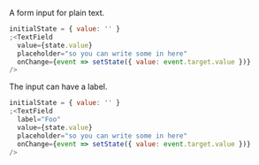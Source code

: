 A form input for plain text.

```js
initialState = { value: '' }
;<TextField
  value={state.value}
  placeholder="so you can write some in here"
  onChange={event => setState({ value: event.target.value })}
/>
```

The input can have a label.

```js
initialState = { value: '' }
;<TextField
  label="Foo"
  value={state.value}
  placeholder="so you can write some in here"
  onChange={event => setState({ value: event.target.value })}
/>
```
